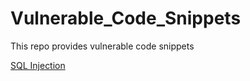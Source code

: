 # Vulnerable_Code_Snippets
This repo provides vulnerable code snippets

[SQL Injection](https://github.com/Git-K3rnel/Vulnerable_Code_Snippets/blob/main/SQL_Injection/README.md)
